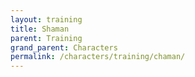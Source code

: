 ```yaml
---
layout: training
title: Shaman
parent: Training
grand_parent: Characters
permalink: /characters/training/chaman/
---
```

